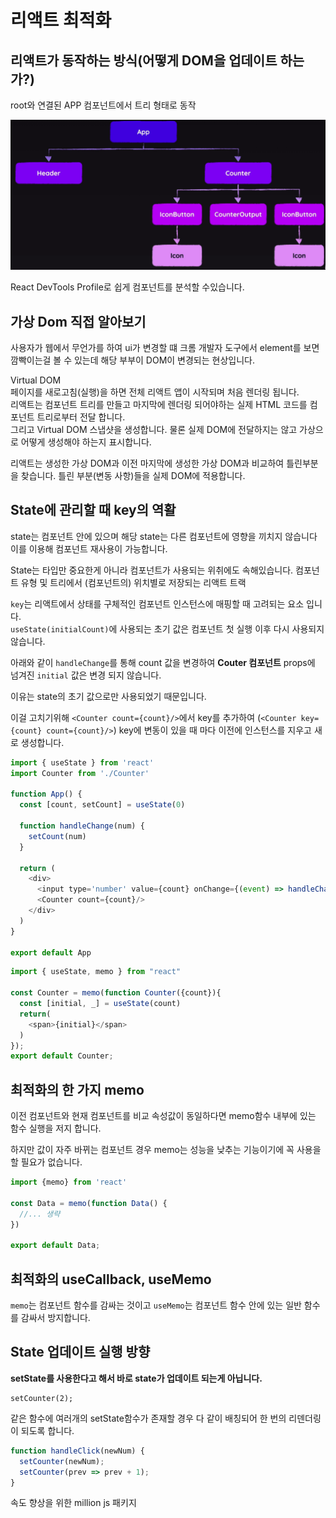 # 리액트 최적화

## 리액트가 동작하는 방식(어떻게 DOM을 업데이트 하는가?)

root와 연결된 APP 컴포넌트에서 트리 형태로 동작

<img width={400} src="./react_rendering_tree.png" alt="React rendering tree">

React DevTools Profile로 쉽게 컴포넌트를 분석할 수있습니다.

## 가상 Dom 직접 알아보기

사용자가 웹에서 무언가를 하여 ui가 변경할 떄 크롬 개발자 도구에서 element를 보면 깜빡이는걸 볼 수 있는데 해당 부부이 DOM이 변경되는 현상입니다.

Virtual DOM  
페이지를 새로고침(실행)을 하면 전체 리액트 앱이 시작되며 처음 렌더링 됩니다.  
리액트는 컴포넌트 트리를 만들고 마지막에 렌더링 되어야하는 실제 HTML 코드를 컴포넌트 트리로부터 전달 합니다.  
그리고 Virtual DOM 스냅샷을 생성합니다. 물론 실제 DOM에 전달하지는 않고 가상으로 어떻게 생성해야 하는지 표시합니다.

리액트는 생성한 가상 DOM과 이전 마지막에 생성한 가상 DOM과 비교하여 틀린부분을 찾습니다.
틀린 부분(변동 사항)들을 실제 DOM에 적용합니다.

## State에 관리할 때 key의 역활

state는 컴포넌트 안에 있으며 해당 state는 다른 컴포넌트에 영향을 끼치지 않습니다 이를 이용해 컴포넌트 재사용이 가능합니다.

State는 타입만 중요한게 아니라 컴포넌트가 사용되는 위취에도 속해있습니다.
컴포넌트 유형 및 트리에서 (컴포넌트의) 위치별로 저장되는 리액트 트랙

`key`는 리액트에서 상태를 구체적인 컴포넌트 인스턴스에 매핑할 때 고려되는 요소 입니다.  
`useState(initialCount)`에 사용되는 초기 값은 컴포넌트 첫 실행 이후 다시 사용되지 않습니다. 


아래와 같이 `handleChange`를 통해 count 값을 변경하여 **Couter 컴포넌트** props에 넘겨진 `initial` 값은 변경 되지 않습니다.  

이유는 state의 초기 값으로만 사용되었기 때문입니다. 

이걸 고치기위해 `<Counter count={count}/>`에서 key를 추가하여 (`<Counter key={count} count={count}/>`) key에 변동이 있을 때 마다 이전에 인스턴스를 지우고 새로 생성합니다. 

```javascript
import { useState } from 'react'
import Counter from './Counter'

function App() {
  const [count, setCount] = useState(0)

  function handleChange(num) {
    setCount(num)
  }

  return (
    <div>
      <input type='number' value={count} onChange={(event) => handleChange(+event.target.value)}/>
      <Counter count={count}/>
    </div>
  )
}

export default App
```
```javascript
import { useState, memo } from "react"

const Counter = memo(function Counter({count}){
  const [initial, _] = useState(count)
  return(
    <span>{initial}</span>
  )
});
export default Counter;
```

## 최적화의 한 가지 memo

이전 컴포넌트와 현재 컴포넌트를 비교 속성값이 동일하다면 memo함수 내부에 있는 함수 실행을 저지 합니다.

하지만 값이 자주 바뀌는 컴포넌트 경우 memo는 성능을 낮추는 기능이기에 꼭 사용을 할 필요가 없습니다.

```javascript
import {memo} from 'react'

const Data = memo(function Data() {
  //... 생략
})

export default Data;
```

## 최적화의 useCallback, useMemo

`memo`는 컴포넌트 함수를 감싸는 것이고 `useMemo`는 컴포넌트 함수 안에 있는 일반 함수를 감싸서 방지합니다.

## State 업데이트 실행 방향

**setState를 사용한다고 해서 바로 state가 업데이트 되는게 아닙니다.**

```javscript
setCounter(2);
```

같은 함수에 여러개의 setState함수가 존재할 경우 다 같이 배칭되어 한 번의 리덴더링이 되도록 합니다.

```javascript
function handleClick(newNum) {
  setCounter(newNum);
  setCounter(prev => prev + 1);
}
```

속도 향상을 위한 million js 패키지